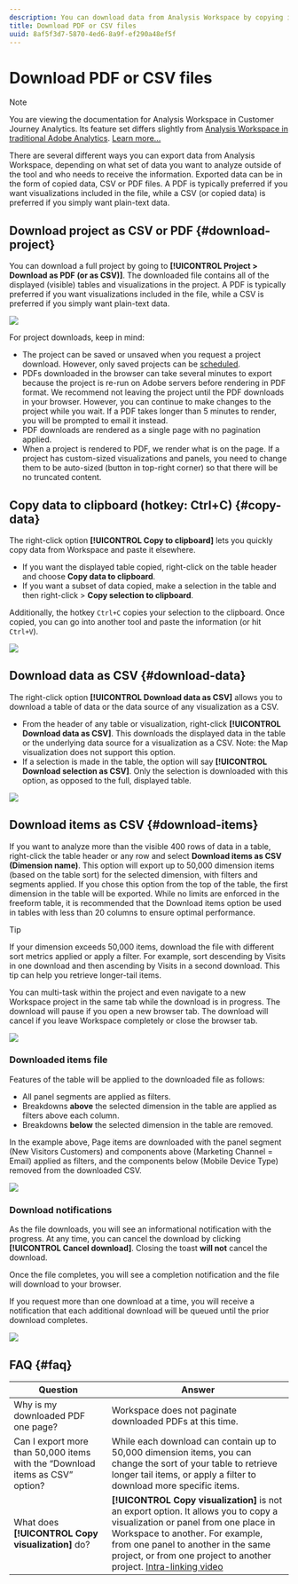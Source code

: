 ```yaml
---
description: You can download data from Analysis Workspace by copying it, or in PDF and CSV formats.
title: Download PDF or CSV files
uuid: 8af5f3d7-5870-4ed6-8a9f-ef290a48ef5f
---
```


# Download PDF or CSV files

>[!NOTE]
>
>You are viewing the documentation for Analysis Workspace in Customer Journey Analytics. Its feature set differs slightly from [Analysis Workspace in traditional Adobe Analytics](https://docs.adobe.com/content/help/en/analytics/analyze/analysis-workspace/home.html). [Learn more...](/help/getting-started/cja-aa.md)

There are several different ways you can export data from Analysis Workspace, depending on what set of data you want to analyze outside of the tool and who needs to receive the information. Exported data can be in the form of copied data, CSV or PDF files. A PDF is typically preferred if you want visualizations included in the file, while a CSV (or copied data) is preferred if you simply want plain-text data.

## Download project as CSV or PDF {#download-project}

You can download a full project by going to **[!UICONTROL Project > Download as PDF (or as CSV)]**. The downloaded file contains all of the displayed (visible) tables and visualizations in the project. A PDF is typically preferred if you want visualizations included in the file, while a CSV is preferred if you simply want plain-text data.

![](assets/download-project.png)

For project downloads, keep in mind:

* The project can be saved or unsaved when you request a project download. However, only saved projects can be [scheduled](https://docs.adobe.com/content/help/en/analytics/analyze/analysis-workspace/curate-share/t-schedule-report.html). 
* PDFs downloaded in the browser can take several minutes to export because the project is re-run on Adobe servers before rendering in PDF format. We recommend not leaving the project until the PDF downloads in your browser. However, you can continue to make changes to the project while you wait. If a PDF takes longer than 5 minutes to render, you will be prompted to email it instead.
* PDF downloads are rendered as a single page with no pagination applied.
* When a project is rendered to PDF, we render what is on the page. If a project has custom-sized visualizations and panels, you need to change them to be auto-sized (button in top-right corner) so that there will be no truncated content.

## Copy data to clipboard (hotkey: Ctrl+C) {#copy-data}

The right-click option **[!UICONTROL Copy to clipboard]** lets you quickly copy data from Workspace and paste it elsewhere. 

* If you want the displayed table copied, right-click on the table header and choose **Copy data to clipboard**. 
* If you want a subset of data copied, make a selection in the table and then right-click > **Copy selection to clipboard**.

Additionally, the hotkey `Ctrl+C` copies your selection to the clipboard. Once copied, you can go into another tool and paste the information (or hit `Ctrl+V`).

![](assets/copy-selection.png)

## Download data as CSV {#download-data}

The right-click option **[!UICONTROL Download data as CSV]** allows you to download a table of data or the data source of any visualization as a CSV.

* From the header of any table or visualization, right-click **[!UICONTROL Download data as CSV]**. This downloads the displayed data in the table or the underlying data source for a visualization as a CSV. Note: the Map visualization does not support this option.
* If a selection is made in the table, the option will say **[!UICONTROL Download selection as CSV]**. Only the selection is downloaded with this option, as opposed to the full, displayed table.

![](assets/download-data-viz.png)

## Download items as CSV {#download-items}

If you want to analyze more than the visible 400 rows of data in a table, right-click the table header or any row and select **Download items as CSV (Dimension name)**. This option will export up to 50,000 dimension items (based on the table sort) for the selected dimension, with filters and segments applied. If you chose this option from the top of the table, the first dimension in the table will be exported. While no limits are enforced in the freeform table, it is recommended that the Download items option be used in tables with less than 20 columns to ensure optimal performance.

>[!TIP]
>
> If your dimension exceeds 50,000 items, download the file with different sort metrics applied or apply a filter. For example, sort descending by Visits in one download and then ascending by Visits in a second download. This tip can help you retrieve longer-tail items.

You can multi-task within the project and even navigate to a new Workspace project in the same tab while the download is in progress. The download will pause if you open a new browser tab. The download will cancel if you leave Workspace completely or close the browser tab.

![](assets/download-items.png)

### Downloaded items file 

Features of the table will be applied to the downloaded file as follows:

* All panel segments are applied as filters.
* Breakdowns **above** the selected dimension in the table are applied as filters above each column. 
* Breakdowns **below** the selected dimension in the table are removed.

In the example above, Page items are downloaded with the panel segment (New Visitors Customers) and components above (Marketing Channel = Email) applied as filters, and the components below (Mobile Device Type) removed from the downloaded CSV.

![](assets/downloaded-file.png)

### Download notifications

As the file downloads, you will see an informational notification with the progress. At any time, you can cancel the download by clicking **[!UICONTROL Cancel download]**. Closing the toast **will not** cancel the download. 

Once the file completes, you will see a completion notification and the file will download to your browser.

If you request more than one download at a time, you will receive a notification that each additional download will be queued until the prior download completes.

![](assets/toast.png)

## FAQ {#faq}

| Question | Answer |
| --- | --- |
| Why is my downloaded PDF one page? | Workspace does not paginate downloaded PDFs at this time. |
| Can I export more than 50,000 items with the “Download items as CSV” option? | While each download can contain up to 50,000 dimension items, you can change the sort of your table to retrieve longer tail items, or apply a filter to download more specific items. |
| What does **[!UICONTROL Copy visualization]** do? | **[!UICONTROL Copy visualization]** is not an export option. It allows you to copy a visualization or panel from one place in Workspace to another. For example, from one panel to another in the same project, or from one project to another project. [Intra-linking video](https://docs.adobe.com/content/help/en/analytics-learn/tutorials/analysis-workspace/visualizations/intra-linking-in-analysis-workspace.html) |

